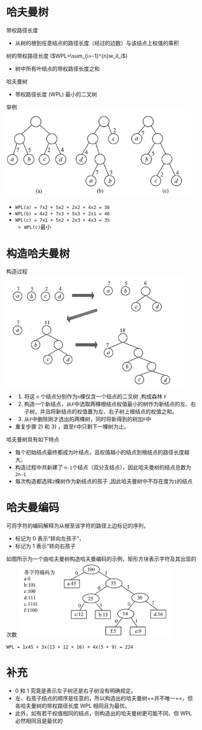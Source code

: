 # 哈夫曼树

带权路径长度  
- 从树的根到任意结点的路径长度（经过的边数）与该结点上权值的乘积  

树的带权路径长度 ($WPL=\sum_{i=-1}^{n}w_il_i$)
- 树中所有叶结点的带权路径长度之和  

哈夫曼树
- 带权路径长度 (WPL) 最小的二叉树 

举例
<img src="images/Tree/Huffman/哈夫曼树 01.png" alt="哈夫曼树 01" style="zoom:67%;" />

- `WPL(a) = 7x2 + 5x2 + 2x2 + 4x2 = 36`   
- `WPL(b) = 4x2 + 7x3 + 5x3 + 2x1 = 46`
- `WPL(c) = 7x1 + 5x2 + 2x3 + 4x3 = 35`     
  - `WPL(c)`最小

# 构造哈夫曼树

构造过程
<img src="images/Tree/Huffman/哈夫曼树 02.png" alt="哈夫曼树 02" style="zoom:60%;" />
- 1) 将这 `n` 个结点分别作为` n `棵仅含一个结点的二叉树 ,构成森林 `F`
- 2) 构造一个新结点，从`F`中选取两棵根结点权值最小的树作为新结点的左、右子树，并且将新结点的权值置为左、右子树上根结点的权值之和。
- 3) 从`F`中删除刚才选出的两棵树，同时将新得到的树加`F`中  
- 重复步骤 2) 和 3) ，直至`F`中只剩下一棵树为止。  

哈夫曼树具有如下特点
- 每个初始结点最终都成为叶结点，且权值越小的结点到根结点的路径长度越大。  
- 构造过程中共新建了 `n-1`个结点（双分支结点），因此哈夫曼树的结点总数为 `2n-1`
- 每次构造都选择`2`棵树作为新结点的孩子 ,因此哈夫曼树中不存在度为`1`的结点

# 哈夫曼编码

可将字符的编码解释为从根至该字符的路径上边标记的序列，
- 标记为 0 表示“转向左孩子”，
- 标记为 1 表示“转向右孩子

如图所示为一个由哈夫曼树构造哈夫曼编码的示例，矩形方块表示字符及其出现的次数
<img src="images/Tree/Huffman/哈夫曼树 03.png" alt="哈夫曼树 03" style="zoom:60%;" />

`WPL = 1x45 + 3x(13 + 12 + 16) + 4x(5 + 9) = 224 `

# 补充 
- 0 和 1 究竟是表示左子树还是右子树没有明确规定。
- 左、右孩子结点的顺序是任意的，所以构造出的哈夫曼树==并不唯一==，但各哈夫曼树的带权路径长度 WPL 相同且为最优。
- 此外，如有若干权值相同的结点，则构造出的哈夫曼树更可能不同，但 WPL 必然相同且是最优的